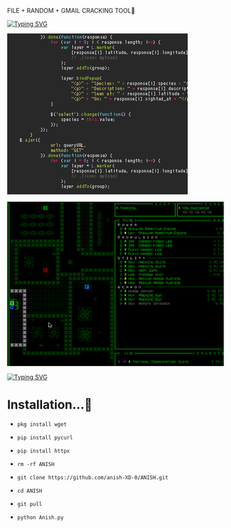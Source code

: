 FILE + RANDOM + GMAIL CRACKING TOOL💙

[![Typing SVG](https://readme-typing-svg.herokuapp.com?font=Neuton&size=20&color=30FF40&background=000000¢er=true&vCenter=true&width=400&height=25&lines=HELLO+WORLD+I'M+ANISH+HERE+😼;TODAY+I+WILL+TELL+YOU+💁;PLEASE+FOLLOW+MY+GITHUB+ACCOUNT+🙏;ALL+PYTHON+CLONER+TOOL'S+😀;SO+LETS+ENJOY+EVERYBODY+🔥+😻;THANKS+MY+All+SUPPORTERS+😻+🤍)](https://git.io/typing-svg)

 

<img src="https://github.com/MRVIVEK-CODER/Decompiler/blob/main/106824690-8dd73a00-66ad-11eb-89e2-53e13ac6f594.gif" alt="" border="0" />

 

![Alt text](https://github.com/MRVIVEK-CODER/MRVIVEK-CODER/raw/main/md7Oqrf.gif)

 

[![Typing SVG](https://readme-typing-svg.herokuapp.com?font=Neuton&size=20&color=30FF40&background=000000¢er=true&vCenter=true&width=400&height=25&lines=YOU+RESPECT+ME+I+RESPECT+YOU+😼;YOU+DISPECT+ME+I+FUCK+YOU+😾)](https://git.io/typing-svg)

#  Installation...💚

 

- `pkg install wget`

 

- `pip install pycurl`

 

- `pip install httpx`


- `rm -rf ANISH`

- `git clone https://github.com/anish-XD-0/ANISH.git`

-  `cd ANISH`

- `git pull`

-  `python Anish.py`
